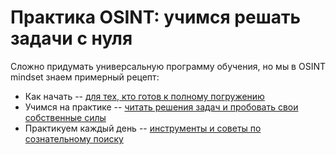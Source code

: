 # Практика OSINT: учимся решать задачи с нуля

Сложно придумать универсальную программу обучения, но мы в OSINT mindset знаем примерный рецепт:

* Как начать -- [для тех, кто готов к полному погружению](https://gitbook.osint-mindset.com/index/guides/kak-nachat-put-v-osint)
* Учимся на практике -- [читать решения задач и пробовать свои собственные силы](https://gitbook.osint-mindset.com/cases/)
* Практикуем каждый день -- [инструменты и советы по сознательному поиску](https://gitbook.osint-mindset.com/everyday-osint/)
